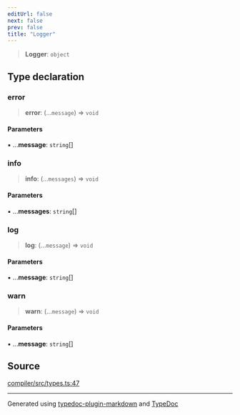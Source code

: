 ```yaml
---
editUrl: false
next: false
prev: false
title: "Logger"
---
```


> **Logger**: `object`

## Type declaration

### error

> **error**: (...`message`) => `void`

#### Parameters

▪ ...**message**: `string`[]

### info

> **info**: (...`messages`) => `void`

#### Parameters

▪ ...**messages**: `string`[]

### log

> **log**: (...`message`) => `void`

#### Parameters

▪ ...**message**: `string`[]

### warn

> **warn**: (...`message`) => `void`

#### Parameters

▪ ...**message**: `string`[]

## Source

[compiler/src/types.ts:47](https://github.com/evmts/tevm-monorepo/blob/main/bundler-packages/compiler/src/types.ts#L47)

***
Generated using [typedoc-plugin-markdown](https://www.npmjs.com/package/typedoc-plugin-markdown) and [TypeDoc](https://typedoc.org/)
